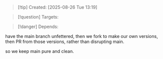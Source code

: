 
>[!tip] Created: [2025-08-26 Tue 13:19]

>[!question] Targets: 

>[!danger] Depends: 

have the main branch unfettered, then we fork to make our own  versions, then PR from those versions, rather than disrupting main.

so we keep main pure and clean.